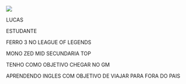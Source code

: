  ![](link)

 LUCAS 
 
 ESTUDANTE 

 FERRO 3 NO LEAGUE OF LEGENDS 
 
MONO ZED MID SECUNDARIA TOP

TENHO COMO OBJETIVO CHEGAR NO GM 

APRENDENDO INGLES COM OBJETIVO DE VIAJAR PARA FORA DO PAIS 
